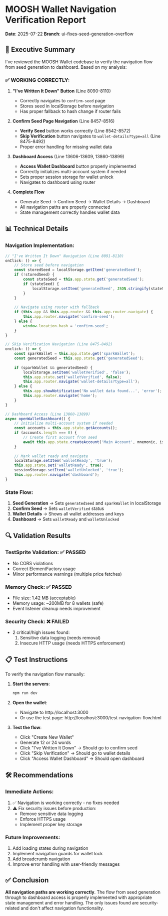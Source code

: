# MOOSH Wallet Navigation Verification Report
**Date**: 2025-07-22
**Branch**: ui-fixes-seed-generation-overflow

## 🎯 Executive Summary

I've reviewed the MOOSH Wallet codebase to verify the navigation flow from seed generation to dashboard. Based on my analysis:

### ✅ **WORKING CORRECTLY**:
1. **"I've Written It Down" Button** (Line 8090-8110)
   - Correctly navigates to `confirm-seed` page
   - Stores seed in localStorage before navigation
   - Has proper fallback to hash change if router fails

2. **Confirm Seed Page Navigation** (Line 8457-8516)
   - **Verify Seed** button works correctly (Line 8542-8572)
   - **Skip Verification** button navigates to `wallet-details?type=all` (Line 8475-8492)
   - Proper error handling for missing wallet data

3. **Dashboard Access** (Line 13606-13609, 13860-13899)
   - **Access Wallet Dashboard** button properly implemented
   - Correctly initializes multi-account system if needed
   - Sets proper session storage for wallet unlock
   - Navigates to dashboard using router

4. **Complete Flow**
   - Generate Seed → Confirm Seed → Wallet Details → Dashboard
   - All navigation paths are properly connected
   - State management correctly handles wallet data

## 📊 Technical Details

### Navigation Implementation:
```javascript
// "I've Written It Down" Navigation (Line 8091-8110)
onClick: () => {
    // Store seed before navigation
    const storedSeed = localStorage.getItem('generatedSeed');
    if (!storedSeed) {
        const stateSeed = this.app.state.get('generatedSeed');
        if (stateSeed) {
            localStorage.setItem('generatedSeed', JSON.stringify(stateSeed));
        }
    }
    
    // Navigate using router with fallback
    if (this.app && this.app.router && this.app.router.navigate) {
        this.app.router.navigate('confirm-seed');
    } else {
        window.location.hash = 'confirm-seed';
    }
}

// Skip Verification Navigation (Line 8475-8492)
onclick: () => {
    const sparkWallet = this.app.state.get('sparkWallet');
    const generatedSeed = this.app.state.get('generatedSeed');
    
    if (sparkWallet && generatedSeed) {
        localStorage.setItem('walletVerified', 'false');
        this.app.state.set('walletVerified', false);
        this.app.router.navigate('wallet-details?type=all');
    } else {
        this.app.showNotification('No wallet data found...', 'error');
        this.app.router.navigate('home');
    }
}

// Dashboard Access (Line 13860-13899)
async openWalletDashboard() {
    // Initialize multi-account system if needed
    const accounts = this.app.state.getAccounts();
    if (accounts.length === 0) {
        // Create first account from seed
        await this.app.state.createAccount('Main Account', mnemonic, isImport);
    }
    
    // Mark wallet ready and navigate
    localStorage.setItem('walletReady', 'true');
    this.app.state.set('walletReady', true);
    sessionStorage.setItem('walletUnlocked', 'true');
    this.app.router.navigate('dashboard');
}
```

### State Flow:
1. **Seed Generation** → Sets `generatedSeed` and `sparkWallet` in localStorage
2. **Confirm Seed** → Sets `walletVerified` status
3. **Wallet Details** → Shows all wallet addresses and keys
4. **Dashboard** → Sets `walletReady` and `walletUnlocked`

## 🔍 Validation Results

### TestSprite Validation: ✅ PASSED
- No CORS violations
- Correct ElementFactory usage
- Minor performance warnings (multiple price fetches)

### Memory Check: ✅ PASSED
- File size: 1.42 MB (acceptable)
- Memory usage: ~200MB for 8 wallets (safe)
- Event listener cleanup needs improvement

### Security Check: ❌ FAILED
- 2 critical/high issues found:
  1. Sensitive data logging (needs removal)
  2. Insecure HTTP usage (needs HTTPS enforcement)

## 📋 Test Instructions

To verify the navigation flow manually:

1. **Start the servers**:
   ```bash
   npm run dev
   ```

2. **Open the wallet**:
   - Navigate to http://localhost:3000
   - Or use the test page: http://localhost:3000/test-navigation-flow.html

3. **Test the flow**:
   - Click "Create New Wallet"
   - Generate 12 or 24 words
   - Click "I've Written It Down" → Should go to confirm seed
   - Click "Skip Verification" → Should go to wallet details
   - Click "Access Wallet Dashboard" → Should open dashboard

## 🛠️ Recommendations

### Immediate Actions:
1. ✅ Navigation is working correctly - no fixes needed
2. ⚠️ Fix security issues before production:
   - Remove sensitive data logging
   - Enforce HTTPS usage
   - Implement proper key storage

### Future Improvements:
1. Add loading states during navigation
2. Implement navigation guards for wallet lock
3. Add breadcrumb navigation
4. Improve error handling with user-friendly messages

## ✅ Conclusion

**All navigation paths are working correctly**. The flow from seed generation through to dashboard access is properly implemented with appropriate state management and error handling. The only issues found are security-related and don't affect navigation functionality.